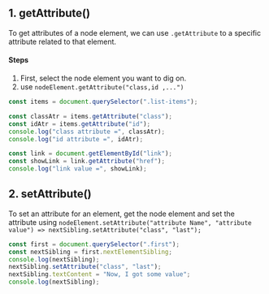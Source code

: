 ## 1. getAttribute()

To get attributes of a node element, we can use `.getAttribute` to a specific attribute related to that element.

#### Steps

1. First, select the node element you want to dig on.
2. use `nodeElement.getAttribute("class,id ,...")`

```js
const items = document.querySelector(".list-items");

const classAtr = items.getAttribute("class");
const idAtr = items.getAttribute("id");
console.log("class attribute =", classAtr);
console.log("id attribute =", idAtr);

const link = document.getElementById("link");
const showLink = link.getAttribute("href");
console.log("link value =", showLink);
```

## 2. setAttribute()

To set an attribute for an element, get the node element and set the attribute using
`nodeElement.setAttribute("attribute Name", "attribute value") => nextSibling.setAttribute("class", "last");`

```js
const first = document.querySelector(".first");
const nextSibling = first.nextElementSibling;
console.log(nextSibling);
nextSibling.setAttribute("class", "last");
nextSibling.textContent = "Now, I got some value";
console.log(nextSibling);
```
